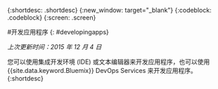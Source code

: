 {:shortdesc: .shortdesc}
{:new_window: target="_blank"}
{:codeblock: .codeblock}
{:screen: .screen}

#开发应用程序
{: #developingapps}

*上次更新时间：2015 年 12 月 4 日*

您可以使用集成开发环境 (IDE) 或文本编辑器来开发应用程序，也可以使用 {{site.data.keyword.Bluemix}} DevOps Services 来开发应用程序。{:shortdesc} 
